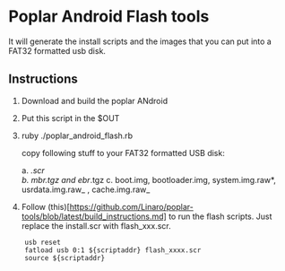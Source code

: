 # Poplar Android Flash tools

It will generate the install scripts and the images that you can put into a FAT32 formatted usb disk.

## Instructions

1. Download and build the poplar ANdroid

2. Put this script in the $OUT

3. ruby ./poplar_android_flash.rb

   copy following stuff to your FAT32 formatted USB disk:

   a. *.scr  
   b. mbr.tgz and ebr*.tgz
   c. boot.img, bootloader.img, system.img.raw*, usrdata.img.raw_ , cache.img.raw_

4. Follow (this)[https://github.com/Linaro/poplar-tools/blob/latest/build_instructions.md] to run the flash scripts.
   Just replace the install.scr with flash_xxx.scr.

```
    usb reset
    fatload usb 0:1 ${scriptaddr} flash_xxxx.scr
    source ${scriptaddr}
```


